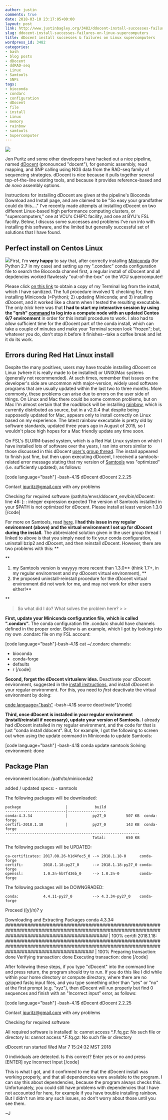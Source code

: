 ```yaml
---
author: justin
comments: true
date: 2018-03-10 23:17:05+00:00
layout: post
link: http://www.justinbagley.org/3482/ddocent-install-successes-failures-on-linux-supercomputers
slug: ddocent-install-successes-failures-on-linux-supercomputers
title: dDocent install successes & failures on Linux supercomputers
wordpress_id: 3482
categories:
- bash
- blog posts
- dDocent
- ddRAD-seq
- Linux
- Samtools
- SNPs
tags:
- bioconda
- condarc
- configuration
- dDocent
- file
- install
- Linux
- memory
- rainbow
- samtools
- Supercomputer
---
```


[![](http://www.justinbagley.org/wp-content/uploads/2018/03/Screen-Shot-2018-03-10-at-3.00.13-PM.png)](http://dDocent.com/)

Jon Puritz and some other developers have hacked out a nice pipeline, named [dDocent](http://ddocent.com) (pronounced "docent"), for genomic assembly, read mapping, and SNP calling using NGS data from the RAD-seq family of sequencing strategies. dDocent is nice because it pulls together several top-of-the-line existing tools, and because it provides reference-based and _de novo_ assembly options.

Instructions for installing dDocent are given at the pipeline's Bioconda Download and Install page, and are claimed to be "So easy your grandfather could do this...." I've recently made attempts at installing dDocent on two different Linux-based high performance computing clusters, or "supercomputers," one at VCU's CHiPC facility, and one at BYU's FSL facility. Below, I discuss some successes and problems I've run into with installing this software, and the limited but generally successful set of solutions that I have found.




## **Perfect install on Centos Linux**



[![](http://www.justinbagley.org/wp-content/uploads/2018/03/conda-300x81.png)](http://www.justinbagley.org/wp-content/uploads/2018/03/conda.png)First, I'm **very happy** to say that, after correctly installing [Miniconda](https://conda.io/miniconda.html) (for Python 2.7 in my case) and setting up my ".condarc" conda configuration file to search the Bioconda channel first, a regular install of dDocent and all depdencies worked flawlessly "out-of-the-box" on the VCU supercomputer! 

Please click [on this link](http://www.justinbagley.org/wp-content/uploads/2018/03/Bagley_dDocent_godel_install_Terminal_log.txt) to obtain a copy of my Terminal log from the install, which I have sanitized. The full procedure involved 1) checking for, then installing Miniconda (=Python); 2) updating Miniconda; and 3) installing dDocent, and it worked like a charm when I tested the resulting executable. The only _trick_ here was that **I had to start my interactive session by using the "qrsh" [command](http://arc.leeds.ac.uk/using-the-systems/why-have-a-scheduler/qsub-qrsh-usage/) to log into a compute node with an updated Centos 6/7 environment** in order for this install procedure to work. I also had to allow sufficient time for the dDocent part of the conda install, which can take a couple of minutes and make your Terminal screen look "frozen"; but, whatever you do, don't stop it before it finishes--take a coffee break and let it do its work.



## **Errors during Red Hat Linux install**



Despite the many positives, users may have trouble installing dDocent on Linux (where it is really made to be installed) or UNIX/Mac systems (generally not recommended). At such times, remember that issues on the developer's side are uncommon with major-version, widely used software programs that are usually updated within the last two to three months. More commonly, these problems can arise due to errors on the user side of things. On Linux and Mac there could be some common problems, but on Mac I'm almost certain that the roadblock will be installing [rainbow](https://sourceforge.net/projects/bio-rainbow/files/?source=navbar), which is currently distributed as source, but in a v2.0.4 that despite being supposedly updated for Mac, appears only to install correctly on Linux based on my experience. The latest rainbow executable is pretty old by software standards, updated three years ago in August  of 2015, so I wouldn't place high hopes for a Mac friendly update any time soon.

On FSL's SLURM-based system, which is a Red Hat Linux system on which I have installed lots of software over the years, I ran into errors similar to those discussed in this dDocent [user's group thread](https://groups.google.com/forum/#!topic/ddocent/aRFiClKTsqk). The install appeared to finish just fine, but then upon executing dDocent, I received a samtools-related error message stating that my version of [Samtools](http://www.htslib.org) was "optimized" (i.e. sufficiently updated), as follows:

[code language="bash"]
-bash-4.1$ dDocent
dDocent 2.2.25 

Contact jpuritz@gmail.com with any problems 

Checking for required software
/path/to/envs/ddocent_env/bin/dDocent: line 46: [: : integer expression expected
The version of Samtools installed in your $PATH is not optimized for dDocent.
Please install at least version 1.3.0
[/code]

For more on Samtools, read [here](http://biobits.org/samtools_primer.html). **I had this issue in my regular environment (above) and the virtual environment I set up for dDocent during the install.** The abbreviated solution given in the user group thread I linked to above is that you simply need to fix your conda configuration, uninstall bzip2 and dDocent, and then reinstall dDocent. However, there are two problems with this: 
**




**
  1. my Samtools version is wayyyy more recent than 1.3.0** (think 1.7+, in my regular environment and my dDocent virtual environment),
**
  2. the proposed uninstall-reinstall procedure for the dDocent virtual environment did not work for me, and may not work for other users either!**


**



<blockquote>So what did I do? What solves the problem here? 
> 
> </blockquote>





**First, update your Miniconda configuration file, which is called ".condarc".** The conda configuration file .condarc should have channels defined in the proper order. Below is an example, which I got by looking into my own .condarc file on my FSL account:

[code language="bash"]-bash-4.1$ cat ~/.condarc
channels:
  - bioconda
  - conda-forge
  - defaults
  - r
[/code]

**Second, forget the dDocent virtualenv idea.** Deactivate your dDocent environment, suggested in the [install instructions](http://ddocent.com/manual/), and install dDocent in your regular environment. For this, you need to _first_ deactivate the virtual environment by doing: 

[code language="bash"](ddocent_env) -bash-4.1$ source deactivate"[/code]

**Third, once dDocent is installed in your regular environment (install/reinstall if necessary), update your version of Samtools.** I already had dDocent installed in my regular environment, and the code for that is just "conda install ddocent". But, for example, I got the following to screen out when using the update command in Miniconda to update Samtools:

[code language="bash"]
-bash-4.1$ conda update samtools
Solving environment: done

## Package Plan ##

  environment location: /path/to/miniconda2

  added / updated specs: 
    - samtools


The following packages will be downloaded:

    package                    |            build
    ---------------------------|-----------------
    conda-4.3.34               |           py27_0         507 KB  conda-forge
    certifi-2018.1.18          |           py27_0         143 KB  conda-forge
    ------------------------------------------------------------
                                           Total:         650 KB

The following packages will be UPDATED:

    ca-certificates: 2017.08.26-h1d4fec5_0 --> 2018.1.18-0      conda-forge
    certifi:         2018.1.18-py27_0      --> 2018.1.18-py27_0 conda-forge
    openssl:         1.0.2n-hb7f436b_0     --> 1.0.2n-0         conda-forge

The following packages will be DOWNGRADED:

    conda:           4.4.11-py27_0         --> 4.3.34-py27_0    conda-forge

Proceed ([y]/n)? y

Downloading and Extracting Packages
conda 4.3.34: ##################################################################################################################################################### | 100% 
certifi 2018.1.18: ################################################################################################################################################ | 100% 
Preparing transaction: done
Verifying transaction: done
Executing transaction: done
[/code]

After following these steps, if you type "dDocent" into the command line and press return, the program should try to run. If you do this like I did while within your home directory or compute directory, where there are no gzipped fastq input files, and you type something other than "yes" or "no" at the first prompt (e.g. "xyz"), then dDocent will run properly but find 0 sequences and finish with an "Incorrect input" error, as follows:

[code language="bash"]
-bash-4.1$ dDocent
dDocent 2.2.25 

Contact jpuritz@gmail.com with any problems 

Checking for required software

All required software is installed!
ls: cannot access *.F.fq.gz: No such file or directory
ls: cannot access *.F.fq.gz: No such file or directory

dDocent run started Wed Mar 7 15:24:32 MST 2018 

0 individuals are detected. Is this correct? Enter yes or no and press [ENTER] 
xyz
Incorrect Input
[/code]

This is what I got, and it confirmed to me that the dDocent install was working properly, and that all dependencies were available to the program. I can say this about dependencies, because the program always checks this. Unfortunately, you could still have problems with dependencies that I have not accounted for here, for example if you have trouble installing rainbow. But I didn't run into any such issues, so don't worry about those until you see them.

~J


